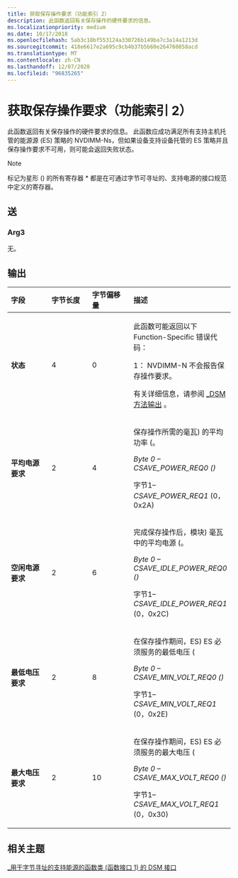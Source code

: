 ```yaml
---
title: 获取保存操作要求（功能索引 2）
description: 此函数返回有关保存操作的硬件要求的信息。
ms.localizationpriority: medium
ms.date: 10/17/2018
ms.openlocfilehash: 5ab3c18bf553124a330726b149ba7c3a14a1213d
ms.sourcegitcommit: 418e6617e2a695c9cb4b37b5b60e264760858acd
ms.translationtype: MT
ms.contentlocale: zh-CN
ms.lasthandoff: 12/07/2020
ms.locfileid: "96835265"
---
```

# <a name="get-save-operation-requirements-function-index-2"></a>获取保存操作要求（功能索引 2）


此函数返回有关保存操作的硬件要求的信息。 此函数应成功满足所有支持主机托管的能源源 (ES) 策略的 NVDIMM-Ns，但如果设备支持设备托管的 ES 策略并且保存操作要求不可用，则可能会返回失败状态。

> [!NOTE]
> 标记为星形 () 的所有寄存器 \* 都是在可通过字节可寻址的、支持电源的接口规范中定义的寄存器。

 

## <a name="span-idinputspanspan-idinputspanspan-idinputspaninput"></a><span id="Input"></span><span id="input"></span><span id="INPUT"></span>送


### <a name="span-idarg3spanspan-idarg3spanspan-idarg3spanarg3"></a><span id="Arg3"></span><span id="arg3"></span><span id="ARG3"></span>Arg3

无。

## <a name="span-idoutputspanspan-idoutputspanspan-idoutputspanoutput"></a><span id="Output"></span><span id="output"></span><span id="OUTPUT"></span>输出


<table>
<colgroup>
<col width="25%" />
<col width="25%" />
<col width="25%" />
<col width="25%" />
</colgroup>
<thead>
<tr class="header">
<th align="left">字段</th>
<th align="left">字节长度</th>
<th align="left">字节偏移量</th>
<th align="left">描述</th>
</tr>
</thead>
<tbody>
<tr class="odd">
<td align="left"><strong>状态</strong></td>
<td align="left">4</td>
<td align="left">0</td>
<td align="left"><p>此函数可能返回以下 Function-Specific 错误代码：</p>
<p>1： NVDIMM-N 不会报告保存操作要求。</p>
<p>有关详细信息，请参阅 <a href="-dsm-interface-for-byte-addressable-energy-backed-function-class--function-interface-1-.md" data-raw-source="[_DSM Method Output](-dsm-interface-for-byte-addressable-energy-backed-function-class--function-interface-1-.md)">_DSM 方法输出</a> 。</p></td>
</tr>
<tr class="even">
<td align="left"><strong>平均电源要求</strong></td>
<td align="left">2</td>
<td align="left">4</td>
<td align="left"><p>保存操作所需的毫瓦) 的平均功率 (。</p>
<p><em>Byte 0 – <em>CSAVE_POWER_REQ0 (</em>) </p>
<p></em>字节1– <em>CSAVE_POWER_REQ1</em> (0，0x2A) </p></td>
</tr>
<tr class="odd">
<td align="left"><strong>空闲电源要求</strong></td>
<td align="left">2</td>
<td align="left">6</td>
<td align="left"><p>完成保存操作后，模块) 毫瓦中的平均电源 (。</p>
<p><em>Byte 0 – <em>CSAVE_IDLE_POWER_REQ0 (</em>) </p>
<p></em>字节1– <em>CSAVE_IDLE_POWER_REQ1</em> (0，0x2C) </p></td>
</tr>
<tr class="even">
<td align="left"><strong>最低电压要求</strong></td>
<td align="left">2</td>
<td align="left">8</td>
<td align="left"><p>在保存操作期间，ES) ES 必须服务的最低电压 (</p>
<p><em>Byte 0 – <em>CSAVE_MIN_VOLT_REQ0 (</em>) </p>
<p></em>字节1– <em>CSAVE_MIN_VOLT_REQ1</em> (0，0x2E) </p></td>
</tr>
<tr class="odd">
<td align="left"><strong>最大电压要求</strong></td>
<td align="left">2</td>
<td align="left">10</td>
<td align="left"><p>在保存操作期间，ES) ES 必须服务的最大电压 (</p>
<p><em>Byte 0 – <em>CSAVE_MAX_VOLT_REQ0 (</em>) </p>
<p></em>字节1– <em>CSAVE_MAX_VOLT_REQ1</em> (0，0x30) </p></td>
</tr>
</tbody>
</table>

 

## <a name="span-idrelated_topicsspanrelated-topics"></a><span id="related_topics"></span>相关主题


[\_用于字节寻址的支持能源的函数类 (函数接口 1) 的 DSM 接口 ](-dsm-interface-for-byte-addressable-energy-backed-function-class--function-interface-1-.md)

 

 






